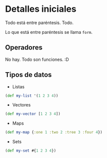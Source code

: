 # Detalles iniciales

Todo está entre paréntesis. Todo.

Lo que está entre paréntesis se llama `form`.

## Operadores

No hay. Todo son funciones. :D

## Tipos de datos

* Listas  
```clojure
(def my-list '(1 2 3 4))
```

* Vectores  
```clojure
(def my-vector [1 2 3 4])
```

* Maps  
```clojure
(def my-map {:one 1 :two 2 :tree 3 :four 4})
```

* Sets  
```clojure
(def my-set #{1 2 3 4})
```

